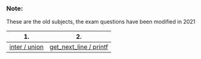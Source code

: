 ### Note:

These are the old subjects, the exam questions have been modified in 2021

| 1. | 2. |
|-----|-----|
|[inter / union](https://github.com/Ysoroko/exams_42/tree/master/exam_rank02/first_question) | [get_next_line / printf](https://github.com/Ysoroko/exams_42/tree/master/exam_rank02/second_question)|
